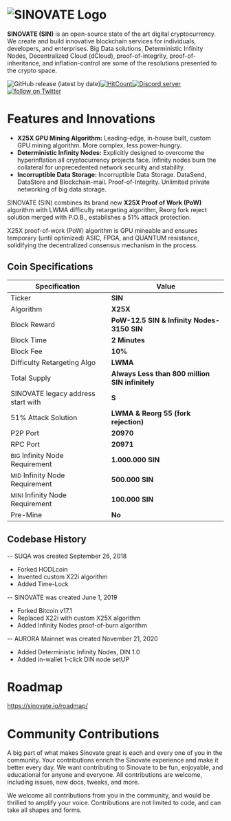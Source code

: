 # ![SINOVATE Logo](https://raw.githubusercontent.com/SINOVATEblockchain/SIN-core/master/docs/assets/img/sin_background.png)


**SINOVATE (SIN)** is an open-source state of the art digital cryptocurrency. We create and build
innovative blockchain services for individuals, developers, and enterprises. 
Big Data solutions, Deterministic Infinity Nodes, Decentralized Cloud (dCloud),
proof-of-integrity, proof-of-inheritance, and inflation-control are some of the resolutions presented to the crypto space.

![GitHub release (latest by date)](https://img.shields.io/github/v/release/SINOVATEblockchain/SIN-core?label=release&style=flat-square)[![HitCount](http://hits.dwyl.com/SINOVATEblockchain/SIN-core.svg)](http://hits.dwyl.com/SINOVATEblockchain/SIN-core)<a href="https://discord.gg/WnRExsx"><img src="https://discordapp.com/api/guilds/494460434691391509/embed.png" alt="Discord server" /></a> <a href="https://twitter.com/intent/follow?screen_name=SinovateChain"><img src="https://img.shields.io/twitter/follow/SinovateChain.svg?style=social&logo=twitter" alt="follow on Twitter"></a>




# Features and Innovations

 - **X25X GPU Mining Algorithm:** Leading-edge, in-house built, custom GPU mining algorithm. More complex, less power-hungry.
 - **Deterministic Infinity Nodes:** Explicitly designed to overcome the hyperinflation all cryptocurrency projects face. Infinity nodes burn the collateral for  unprecedented network security and stability.
 - **Incorruptible Data Storage:** Incorruptible Data Storage. DataSend, DataStore and Blockchain-mail. Proof-of-Integrity. Unlimited private networking of big data storage.

SINOVATE (SIN) combines its brand new **X25X Proof of Work (PoW)** algorithm with LWMA difficulty retargeting algorithm, Reorg fork reject solution merged with P.O.B., establishes a 51% attack protection.


X25X proof-of-work (PoW) algorithm is GPU mineable and ensures temporary (until optimized) ASIC, FPGA, and QUANTUM resistance, solidifying the decentralized consensus mechanism in the process.


## Coin Specifications

|Specification| Value |
|--|--|
|Ticker | **SIN**  |
|Algorithm | **X25X** |
|Block Reward  | **PoW-12.5 SIN & Infinity Nodes-3150 SIN** |
|Block Time  | **2 Minutes** |
|Block Fee  | **10%** |
|Difficulty Retargeting Algo | **LWMA** | 
|Total Supply  | **Always Less than 800 million SIN infinitely** |
|SINOVATE legacy address start with  | **S** |
|51% Attack Solution | **LWMA & Reorg 55 (fork rejection)** | 
|P2P Port  | **20970** |
|RPC Port | **20971** |  
|<small>BIG</small> Infinity Node Requirement  | **1.000.000 SIN** |
|<small>MID</small> Infinity Node Requirement  | **500.000 SIN** |
|<small>MINI</small> Infinity Node Requirement  | **100.000 SIN** |
|Pre-Mine | **No** | 



## Codebase History

--   SUQA was created September 26, 2018
-   Forked HODLcoin
-   Invented custom X22i algorithm
-   Added Time-Lock

--   SINOVATE was created June 1, 2019
-   Forked Bitcoin v17.1
-   Replaced X22i with custom X25X algorithm
-   Added Infinity Nodes proof-of-burn algorithm

--   AURORA Mainnet was created November 21, 2020
-   Added Deterministic Infinity Nodes, DIN 1.0
-   Added in-wallet 1-click DIN node setUP



# Roadmap
https://sinovate.io/roadmap/



# Community Contributions

A big part of what makes Sinovate great is each and every one of you in the community. Your contributions enrich the Sinovate experience and make it better every day. We want contributing to Sinovate to be fun, enjoyable, and educational for anyone and everyone. All contributions are welcome, including issues, new docs, tweaks, and more.   
  
We welcome all contributions from you in the community, and would be thrilled to amplify your voice. Contributions are not limited to code, and can take all shapes and forms.

